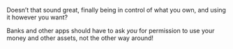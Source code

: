 Doesn’t that sound great, finally being in control of what you own, and using it however you want?

Banks and other apps should have to ask _you_ for permission to use your money and other assets, not the other way around!